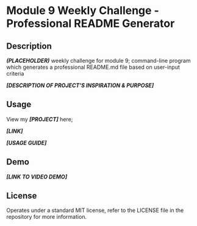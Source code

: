 # Module 9 Weekly Challenge - Professional README Generator

## Description

***(PLACEHOLDER)*** weekly challenge for module 9; command-line program which generates a professional README.md file based on user-input criteria

***[DESCRIPTION OF PROJECT'S INSPIRATION & PURPOSE]***

## Usage

View my ***[PROJECT]*** here;

***[LINK]***

***[USAGE GUIDE]***

## Demo

***[LINK TO VIDEO DEMO]***

## License

Operates under a standard MIT license, refer to the LICENSE file in the repository for more information.